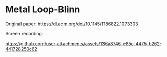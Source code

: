 # Metal Loop-Blinn

Original paper: https://dl.acm.org/doi/10.1145/1186822.1073303

Screen recording:

https://github.com/user-attachments/assets/136a8746-e85c-4475-b262-441728250c62

